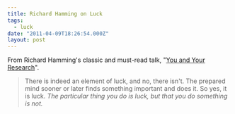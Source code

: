 ```yaml
---
title: Richard Hamming on Luck
tags:
  - luck
date: "2011-04-09T18:26:54.000Z"
layout: post
---
```


From Richard Hamming's classic and must-read talk, "[You and Your Research][0]".  

  


>   
> 
> There is indeed an element of luck, and no, there isn't. The prepared mind sooner or later finds something important and does it. So yes, it is luck. _The particular thing you do is luck, but that you do something is not._  
> 
> 



[0]: http://www.cs.virginia.edu/~robins/YouAndYourResearch.html